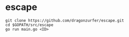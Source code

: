 # escape

```
git clone https://github.com/dragonzurfer/escape.git
cd $GOPATH/src/escape
go run main.go <ID>
```
